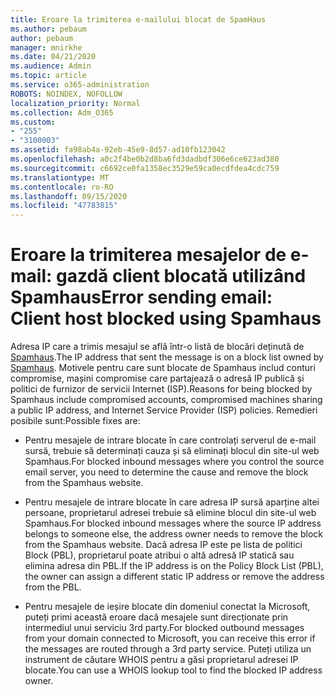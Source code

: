 ```yaml
---
title: Eroare la trimiterea e-mailului blocat de SpamHaus
ms.author: pebaum
author: pebaum
manager: mnirkhe
ms.date: 04/21/2020
ms.audience: Admin
ms.topic: article
ms.service: o365-administration
ROBOTS: NOINDEX, NOFOLLOW
localization_priority: Normal
ms.collection: Adm_O365
ms.custom:
- "255"
- "3100003"
ms.assetid: fa98ab4a-92eb-45e9-8d57-ad10fb123042
ms.openlocfilehash: a0c2f4be0b2d8ba6fd3dadbdf306e6ce623ad380
ms.sourcegitcommit: c6692ce0fa1358ec3529e59ca0ecdfdea4cdc759
ms.translationtype: MT
ms.contentlocale: ro-RO
ms.lasthandoff: 09/15/2020
ms.locfileid: "47783815"
---
```

# <a name="error-sending-email-client-host-blocked-using-spamhaus"></a><span data-ttu-id="f339d-102">Eroare la trimiterea mesajelor de e-mail: gazdă client blocată utilizând Spamhaus</span><span class="sxs-lookup"><span data-stu-id="f339d-102">Error sending email: Client host blocked using Spamhaus</span></span>

<span data-ttu-id="f339d-103">Adresa IP care a trimis mesajul se află într-o listă de blocări deținută de [Spamhaus](https://go.microsoft.com/fwlink/p/?linkid=123245).</span><span class="sxs-lookup"><span data-stu-id="f339d-103">The IP address that sent the message is on a block list owned by [Spamhaus](https://go.microsoft.com/fwlink/p/?linkid=123245).</span></span> <span data-ttu-id="f339d-104">Motivele pentru care sunt blocate de Spamhaus includ conturi compromise, mașini compromise care partajează o adresă IP publică și politici de furnizor de servicii Internet (ISP).</span><span class="sxs-lookup"><span data-stu-id="f339d-104">Reasons for being blocked by Spamhaus include compromised accounts, compromised machines sharing a public IP address, and Internet Service Provider (ISP) policies.</span></span> <span data-ttu-id="f339d-105">Remedieri posibile sunt:</span><span class="sxs-lookup"><span data-stu-id="f339d-105">Possible fixes are:</span></span>
  
- <span data-ttu-id="f339d-106">Pentru mesajele de intrare blocate în care controlați serverul de e-mail sursă, trebuie să determinați cauza și să eliminați blocul din site-ul web Spamhaus.</span><span class="sxs-lookup"><span data-stu-id="f339d-106">For blocked inbound messages where you control the source email server, you need to determine the cause and remove the block from the Spamhaus website.</span></span>

- <span data-ttu-id="f339d-107">Pentru mesajele de intrare blocate în care adresa IP sursă aparține altei persoane, proprietarul adresei trebuie să elimine blocul din site-ul web Spamhaus.</span><span class="sxs-lookup"><span data-stu-id="f339d-107">For blocked inbound messages where the source IP address belongs to someone else, the address owner needs to remove the block from the Spamhaus website.</span></span> <span data-ttu-id="f339d-108">Dacă adresa IP este pe lista de politici Block (PBL), proprietarul poate atribui o altă adresă IP statică sau elimina adresa din PBL.</span><span class="sxs-lookup"><span data-stu-id="f339d-108">If the IP address is on the Policy Block List (PBL), the owner can assign a different static IP address or remove the address from the PBL.</span></span>

- <span data-ttu-id="f339d-109">Pentru mesajele de ieșire blocate din domeniul conectat la Microsoft, puteți primi această eroare dacă mesajele sunt direcționate prin intermediul unui serviciu 3rd party.</span><span class="sxs-lookup"><span data-stu-id="f339d-109">For blocked outbound messages from your domain connected to Microsoft, you can receive this error if the messages are routed through a 3rd party service.</span></span> <span data-ttu-id="f339d-110">Puteți utiliza un instrument de căutare WHOIS pentru a găsi proprietarul adresei IP blocate.</span><span class="sxs-lookup"><span data-stu-id="f339d-110">You can use a WHOIS lookup tool to find the blocked IP address owner.</span></span>
